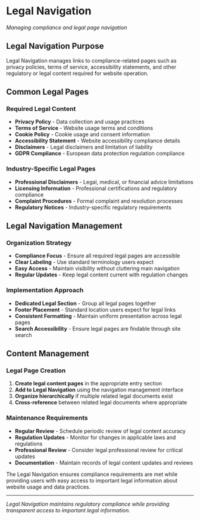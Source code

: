 # Legal Navigation

*Managing compliance and legal page navigation*

## Legal Navigation Purpose

Legal Navigation manages links to compliance-related pages such as privacy policies, terms of service, accessibility statements, and other regulatory or legal content required for website operation.

## Common Legal Pages

### Required Legal Content
- **Privacy Policy** - Data collection and usage practices
- **Terms of Service** - Website usage terms and conditions
- **Cookie Policy** - Cookie usage and consent information
- **Accessibility Statement** - Website accessibility compliance details
- **Disclaimers** - Legal disclaimers and limitation of liability
- **GDPR Compliance** - European data protection regulation compliance

### Industry-Specific Legal Pages
- **Professional Disclaimers** - Legal, medical, or financial advice limitations
- **Licensing Information** - Professional certifications and regulatory compliance
- **Complaint Procedures** - Formal complaint and resolution processes
- **Regulatory Notices** - Industry-specific regulatory requirements

## Legal Navigation Management

### Organization Strategy
- **Compliance Focus** - Ensure all required legal pages are accessible
- **Clear Labeling** - Use standard terminology users expect
- **Easy Access** - Maintain visibility without cluttering main navigation
- **Regular Updates** - Keep legal content current with regulation changes

### Implementation Approach
- **Dedicated Legal Section** - Group all legal pages together
- **Footer Placement** - Standard location users expect for legal links
- **Consistent Formatting** - Maintain uniform presentation across legal pages
- **Search Accessibility** - Ensure legal pages are findable through site search

## Content Management

### Legal Page Creation
1. **Create legal content pages** in the appropriate entry section
2. **Add to Legal Navigation** using the navigation management interface
3. **Organize hierarchically** if multiple related legal documents exist
4. **Cross-reference** between related legal documents where appropriate

### Maintenance Requirements
- **Regular Review** - Schedule periodic review of legal content accuracy
- **Regulation Updates** - Monitor for changes in applicable laws and regulations
- **Professional Review** - Consider legal professional review for critical updates
- **Documentation** - Maintain records of legal content updates and reviews

The Legal Navigation ensures compliance requirements are met while providing users with easy access to important legal information about website usage and data practices.

---

*Legal Navigation maintains regulatory compliance while providing transparent access to important legal information.*